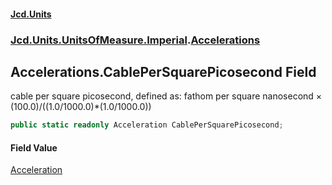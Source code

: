 #### [Jcd.Units](index.md 'index')
### [Jcd.Units.UnitsOfMeasure.Imperial](Jcd.Units.UnitsOfMeasure.Imperial.md 'Jcd.Units.UnitsOfMeasure.Imperial').[Accelerations](Accelerations.md 'Jcd.Units.UnitsOfMeasure.Imperial.Accelerations')

## Accelerations.CablePerSquarePicosecond Field

cable per square picosecond, defined as: fathom per square nanosecond × (100.0)/((1.0/1000.0)*(1.0/1000.0))

```csharp
public static readonly Acceleration CablePerSquarePicosecond;
```

#### Field Value
[Acceleration](Acceleration.md 'Jcd.Units.UnitTypes.Acceleration')